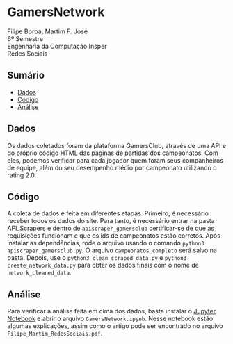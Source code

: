 # GamersNetwork
Filipe Borba, Martim F. José  
6º Semestre  
Engenharia da Computação Insper  
Redes Sociais  

## Sumário

- [Dados](#dados)
- [Código](#código)
- [Análise](#análise)

## Dados

Os dados coletados foram da plataforma GamersClub, através de uma API e do próprio código HTML das páginas de partidas dos campeonatos. Com eles, podemos verificar para cada jogador quem foram seus companheiros de equipe, além do seu desempenho médio por campeonato utilizando o rating 2.0.

## Código
A coleta de dados é feita em diferentes etapas. Primeiro, é necessário receber todos os dados do site. Para tanto, é necessário entrar na pasta API_Scrapers e dentro de `apiscraper_gamersclub` certificar-se de que as requisições funcionam e que os ids de campeonatos estão corretos. Após instalar as dependências, rode o arquivo usando o comando ```python3 apiscraper_gamersclub.py```. O arquivo ```campeonatos_completo``` será salvo na pasta.
Depois, use o ```python3 clean_scraped_data.py``` e ```python3 create_network_data.py``` para obter os dados finais com o nome de ```network_cleaned_data```.

## Análise
Para verificar a análise feita em cima dos dados, basta instalar o [Jupyter Notebook](http://jupyter.org/) e abrir o arquivo ```GamersNetwork.ipynb```. Nesse notebook estão algumas explicações, assim como o artigo pode ser encontrado no arquivo ```Filipe_Martim_RedesSociais.pdf```.
